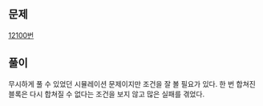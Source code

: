 ## 문제
[12100번](https://www.acmicpc.net/problem/12100)

## 풀이
무시하게 풀 수 있었던 시뮬레이션 문제이지만 조건을 잘 볼 필요가 있다. 한 번 합쳐진 블록은 다시 합쳐질 수 없다는 조건을 보지 않고 많은 실패를 겪었다.

